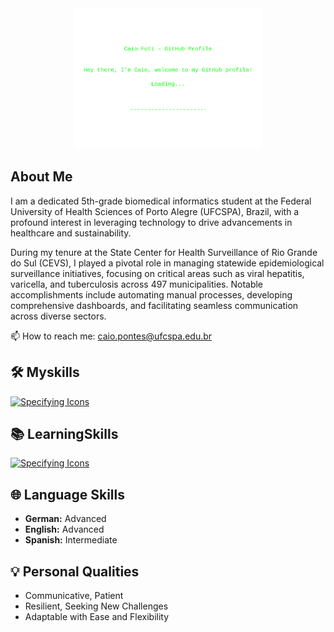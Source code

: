 <div align="center">
  <img width="300px" src="welcome.svg">
</div>

## About Me
I am a dedicated 5th-grade biomedical informatics student at the Federal University of Health Sciences of Porto Alegre (UFCSPA), Brazil, with a profound interest in leveraging technology to drive advancements in healthcare and sustainability.

During my tenure at the State Center for Health Surveillance of Rio Grande do Sul (CEVS), I played a pivotal role in managing statewide epidemiological surveillance initiatives, focusing on critical areas such as viral hepatitis, varicella, and tuberculosis across 497 municipalities. Notable accomplishments include automating manual processes, developing comprehensive dashboards, and facilitating seamless communication across diverse sectors.

📫 How to reach me: caio.pontes@ufcspa.edu.br

## 🛠️ Myskills

[![Specifying Icons](https://skillicons.dev/icons?i=python,java,c,r,mysql,postgresql,django,git,html,ubuntu)](https://skillicons.dev)

## 📚 LearningSkills

[![Specifying Icons](https://skillicons.dev/icons?i=javascript,typescript,react,nodejs,aws,azure)](https://skillicons.dev)

## 🌐 Language Skills

- **German:** Advanced
- **English:** Advanced
- **Spanish:** Intermediate

## 💡 Personal Qualities

- Communicative, Patient
- Resilient, Seeking New Challenges
- Adaptable with Ease and Flexibility

